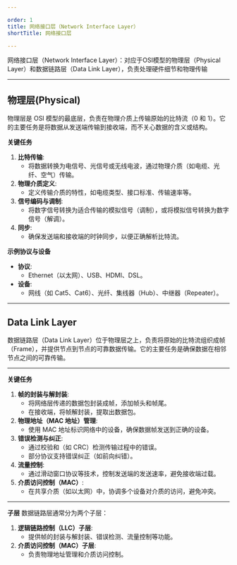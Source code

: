 ```yaml
--- 

order: 1
title: 网络接口层（Network Interface Layer）
shortTitle: 网络接口层

---
```


网络接口层（Network Interface Layer）：对应于OSI模型的物理层（Physical Layer）和数据链路层（Data Link Layer），负责处理硬件细节和物理传输


---

## 物理层(Physical)

物理层是 OSI 模型的最底层，负责在物理介质上传输原始的比特流（0 和 1）。它的主要任务是将数据从发送端传输到接收端，而不关心数据的含义或结构。

**关键任务**
1. **比特传输**:
   - 将数据转换为电信号、光信号或无线电波，通过物理介质（如电缆、光纤、空气）传输。
2. **物理介质定义**:
   - 定义传输介质的特性，如电缆类型、接口标准、传输速率等。
3. **信号编码与调制**:
   - 将数字信号转换为适合传输的模拟信号（调制），或将模拟信号转换为数字信号（解调）。
4. **同步**:
   - 确保发送端和接收端的时钟同步，以便正确解析比特流。

**示例协议与设备**
- **协议**:
  - Ethernet（以太网）、USB、HDMI、DSL。
- **设备**:
  - 网线（如 Cat5、Cat6）、光纤、集线器（Hub）、中继器（Repeater）。




---

## Data Link Layer


数据链路层（Data Link Layer）位于物理层之上，负责将原始的比特流组织成帧（Frame），并提供节点到节点的可靠数据传输。它的主要任务是确保数据在相邻节点之间的可靠传输。

---

**关键任务**
1. **帧的封装与解封装**:
   - 将网络层传递的数据包封装成帧，添加帧头和帧尾。
   - 在接收端，将帧解封装，提取出数据包。
2. **物理地址（MAC 地址）管理**:
   - 使用 MAC 地址标识网络中的设备，确保数据帧发送到正确的设备。
3. **错误检测与纠正**:
   - 通过校验和（如 CRC）检测传输过程中的错误。
   - 部分协议支持错误纠正（如前向纠错）。
4. **流量控制**:
   - 通过滑动窗口协议等技术，控制发送端的发送速率，避免接收端过载。
5. **介质访问控制（MAC）**:
   - 在共享介质（如以太网）中，协调多个设备对介质的访问，避免冲突。

---

**子层**
数据链路层通常分为两个子层：
1. **逻辑链路控制（LLC）子层**:
   - 提供帧的封装与解封装、错误检测、流量控制等功能。
2. **介质访问控制（MAC）子层**:
   - 负责物理地址管理和介质访问控制。



